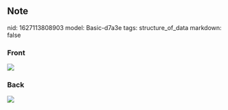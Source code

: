 ## Note
nid: 1627113808903
model: Basic-d7a3e
tags: structure_of_data
markdown: false

### Front
<img src="paste-48d77fa8e1cbc1976dfa76b50f7612234ae2020e.jpg">

### Back
<img src="paste-3291d26085194bcf98fb89a44f56f09bcdcba6b9.jpg">
